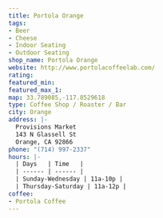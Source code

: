 ```yaml
---
title: Portola Orange
tags:
- Beer
- Cheese
- Indoor Seating
- Outdoor Seating
shop_name: Portola Orange
website: http://www.portolacoffeelab.com/
rating: 
featured_min: 
featured_max_1: 
map: 33.789085,-117.8529618
type: Coffee Shop / Roaster / Bar
city: Orange
address: |-
  Provisions Market
  143 N Glassell St
  Orange, CA 92866
phone: "(714) 997-2337"
hours: |-
  | Days   | Time   |
  | ------ | ------ |
  | Sunday-Wednesday | 11a-10p |
  | Thursday-Saturday | 11a-12p |
coffee:
- Portola Coffee
---
```


